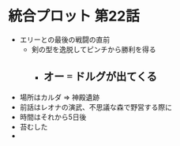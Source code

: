 # 統合プロット 第22話

- エリーとの最後の戦闘の直前
  - 剣の型を逸脱してピンチから勝利を得る
    - オー゠ドルグが出てくる
      - 
- 場所はカルダ => 神殿遺跡
- 前話はレオナの演武、不思議な森で野営する際に
- 時間はそれから5日後
- 苔むした
- 
